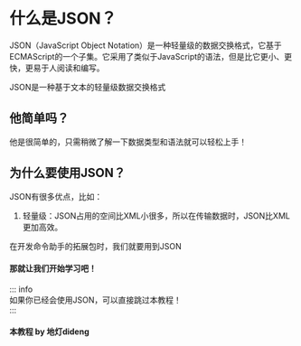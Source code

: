 # 什么是JSON？

JSON（JavaScript Object Notation）是一种轻量级的数据交换格式，它基于ECMAScript的一个子集。它采用了类似于JavaScript的语法，但是比它更小、更快，更易于人阅读和编写。

JSON是一种基于文本的轻量级数据交换格式

## 他简单吗？

他是很简单的，只需稍微了解一下数据类型和语法就可以轻松上手！

## 为什么要使用JSON？

JSON有很多优点，比如：

1. 轻量级：JSON占用的空间比XML小很多，所以在传输数据时，JSON比XML更加高效。

在开发命令助手的拓展包时，我们就要用到JSON

#### 那就让我们开始学习吧！

::: info  
如果你已经会使用JSON，可以直接跳过本教程！  
:::

#### 本教程 by 地灯dideng